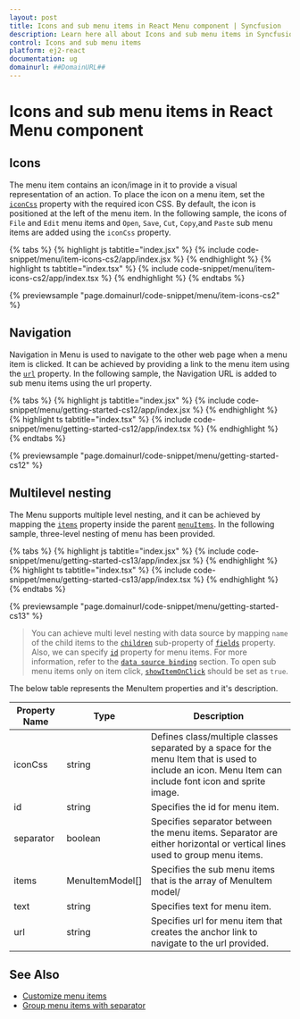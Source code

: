 ```yaml
---
layout: post
title: Icons and sub menu items in React Menu component | Syncfusion
description: Learn here all about Icons and sub menu items in Syncfusion React Menu component of Syncfusion Essential JS 2 and more.
control: Icons and sub menu items 
platform: ej2-react
documentation: ug
domainurl: ##DomainURL##
---
```


# Icons and sub menu items in React Menu component

## Icons

The menu item contains an icon/image in it to provide a visual representation of an action. To place the icon on a menu item, set the [`iconCss`](https://ej2.syncfusion.com/react/documentation/api/menu/menuItemModel/#iconcss) property with the required icon CSS. By default, the icon is positioned at the left of the menu item. In the following sample, the icons of `File` and `Edit` menu items and `Open`, `Save`, `Cut`, `Copy`,and `Paste` sub menu items are added using the `iconCss` property.

{% tabs %}
{% highlight js tabtitle="index.jsx" %}
{% include code-snippet/menu/item-icons-cs2/app/index.jsx %}
{% endhighlight %}
{% highlight ts tabtitle="index.tsx" %}
{% include code-snippet/menu/item-icons-cs2/app/index.tsx %}
{% endhighlight %}
{% endtabs %}

 {% previewsample "page.domainurl/code-snippet/menu/item-icons-cs2" %}

## Navigation

Navigation in Menu is used to navigate to the other web page when a menu item is clicked. It can be achieved by providing a link to the menu item using the [`url`](https://ej2.syncfusion.com/react/documentation/api/menu/menuItemModel/#url) property. In the following sample, the Navigation URL is added to sub menu items using the url property.

{% tabs %}
{% highlight js tabtitle="index.jsx" %}
{% include code-snippet/menu/getting-started-cs12/app/index.jsx %}
{% endhighlight %}
{% highlight ts tabtitle="index.tsx" %}
{% include code-snippet/menu/getting-started-cs12/app/index.tsx %}
{% endhighlight %}
{% endtabs %}

 {% previewsample "page.domainurl/code-snippet/menu/getting-started-cs12" %}

## Multilevel nesting

The Menu supports multiple level nesting, and it can be achieved by mapping the [`items`](https://ej2.syncfusion.com/react/documentation/api/menu/menuItemModel/#items) property inside the parent [`menuItems`](https://ej2.syncfusion.com/react/documentation/api/menu/#items). In the following sample, three-level nesting of menu has been provided.

{% tabs %}
{% highlight js tabtitle="index.jsx" %}
{% include code-snippet/menu/getting-started-cs13/app/index.jsx %}
{% endhighlight %}
{% highlight ts tabtitle="index.tsx" %}
{% include code-snippet/menu/getting-started-cs13/app/index.tsx %}
{% endhighlight %}
{% endtabs %}

 {% previewsample "page.domainurl/code-snippet/menu/getting-started-cs13" %}

> You can achieve multi level nesting with data source by mapping `name` of the child items to the [`children`](https://ej2.syncfusion.com/react/documentation/api/menu/fieldSettingsModel/#children) sub-property of [`fields`](https://ej2.syncfusion.com/react/documentation/api/menu/fieldSettingsModel) property. Also, we can specify [`id`](https://ej2.syncfusion.com/react/documentation/api/menu/menuItemModel/#id) property for menu items. For more information, refer to the [`data source binding`](./data-source-binding-and-custom-menu-items#data-binding) section. To open sub menu items only on item click, [`showItemOnClick`](https://ej2.syncfusion.com/react/documentation/api/menu/#showitemonclick) should be set as `true`.

The below table represents the MenuItem properties and it's description.

Property Name | Type | Description
-----|----- | -----
|iconCss|string|Defines class/multiple classes separated by a space for the menu Item that is used to include an icon. Menu Item can include font icon and sprite image.
|id|string|Specifies the id for menu item.
|separator|boolean|Specifies separator between the menu items. Separator are either horizontal or vertical lines used to group menu items.
|items|MenuItemModel[]|Specifies the sub menu items that is the array of MenuItem model/
|text|string|Specifies text for menu item.
|url|string|Specifies url for menu item that creates the anchor link to navigate to the url provided.

## See Also

* [Customize menu items](./how-to/customize-menu-items)
* [Group menu items with separator](./getting-started#group-menu-items-with-separator)